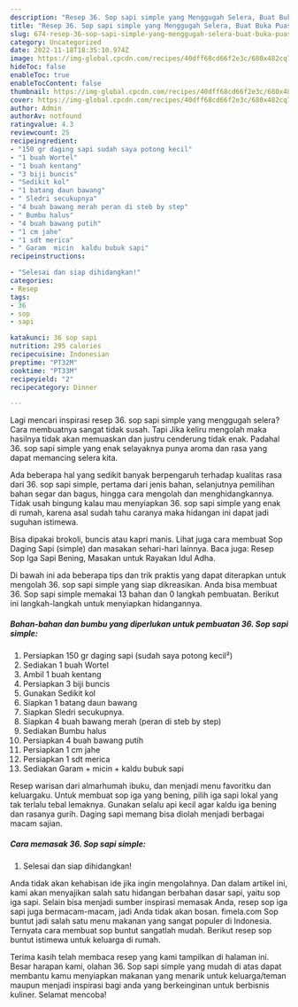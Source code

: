 ```yaml
---
description: "Resep 36. Sop sapi simple yang Menggugah Selera, Buat Buka Puasa Lezat"
title: "Resep 36. Sop sapi simple yang Menggugah Selera, Buat Buka Puasa Lezat"
slug: 674-resep-36-sop-sapi-simple-yang-menggugah-selera-buat-buka-puasa-lezat
category: Uncategorized
date: 2022-11-18T18:35:10.974Z
image: https://img-global.cpcdn.com/recipes/40dff68cd66f2e3c/680x482cq70/36-sop-sapi-simple-foto-resep-utama.jpg
hideToc: false
enableToc: true
enableTocContent: false
thumbnail: https://img-global.cpcdn.com/recipes/40dff68cd66f2e3c/680x482cq70/36-sop-sapi-simple-foto-resep-utama.jpg
cover: https://img-global.cpcdn.com/recipes/40dff68cd66f2e3c/680x482cq70/36-sop-sapi-simple-foto-resep-utama.jpg
author: Admin
authorAv: notfound
ratingvalue: 4.3
reviewcount: 25
recipeingredient:
- "150 gr daging sapi sudah saya potong kecil"
- "1 buah Wortel"
- "1 buah kentang"
- "3 biji buncis"
- "Sedikit kol"
- "1 batang daun bawang"
- " Sledri secukupnya"
- "4 buah bawang merah peran di steb by step"
- " Bumbu halus"
- "4 buah bawang putih"
- "1 cm jahe"
- "1 sdt merica"
- " Garam  micin  kaldu bubuk sapi"
recipeinstructions:

- "Selesai dan siap dihidangkan!"
categories:
- Resep
tags:
- 36
- sop
- sapi

katakunci: 36 sop sapi 
nutrition: 295 calories
recipecuisine: Indonesian
preptime: "PT32M"
cooktime: "PT33M"
recipeyield: "2"
recipecategory: Dinner

---
```



Lagi mencari inspirasi resep 36. sop sapi simple yang menggugah selera? Cara membuatnya sangat tidak susah. Tapi Jika keliru mengolah maka hasilnya tidak akan memuaskan dan justru cenderung tidak enak. Padahal 36. sop sapi simple yang enak selayaknya punya aroma dan rasa yang dapat memancing selera kita.


Ada beberapa hal yang sedikit banyak berpengaruh terhadap kualitas rasa dari 36. sop sapi simple, pertama dari jenis bahan, selanjutnya pemilihan bahan segar dan bagus, hingga cara mengolah dan menghidangkannya. Tidak usah bingung kalau mau menyiapkan 36. sop sapi simple yang enak di rumah, karena asal sudah tahu caranya maka hidangan ini dapat jadi suguhan istimewa.

Bisa dipakai brokoli, buncis atau kapri manis. Lihat juga cara membuat Sop Daging Sapi (simple) dan masakan sehari-hari lainnya. Baca juga: Resep Sop Iga Sapi Bening, Masakan untuk Rayakan Idul Adha.


Di bawah ini ada beberapa tips dan trik praktis yang dapat diterapkan untuk mengolah 36. sop sapi simple yang siap dikreasikan. Anda bisa membuat 36. Sop sapi simple memakai 13 bahan dan 0 langkah pembuatan. Berikut ini langkah-langkah untuk menyiapkan hidangannya.

<!--inarticleads1-->

##### Bahan-bahan dan bumbu yang diperlukan untuk pembuatan 36. Sop sapi simple:

1. Persiapkan 150 gr daging sapi (sudah saya potong kecil²)
1. Sediakan 1 buah Wortel
1. Ambil 1 buah kentang
1. Persiapkan 3 biji buncis
1. Gunakan Sedikit kol
1. Siapkan 1 batang daun bawang
1. Siapkan  Sledri secukupnya.
1. Siapkan 4 buah bawang merah (peran di steb by step)
1. Sediakan  Bumbu halus
1. Persiapkan 4 buah bawang putih
1. Persiapkan 1 cm jahe
1. Persiapkan 1 sdt merica
1. Sediakan  Garam + micin + kaldu bubuk sapi


Resep warisan dari almarhumah ibuku, dan menjadi menu favoritku dan keluargaku. Untuk membuat sop iga yang bening, pilih iga sapi lokal yang tak terlalu tebal lemaknya. Gunakan selalu api kecil agar kaldu iga bening dan rasanya gurih. Daging sapi memang bisa diolah menjadi berbagai macam sajian. 

<!--inarticleads2-->

##### Cara memasak 36. Sop sapi simple:


1. Selesai dan siap dihidangkan!

Anda tidak akan kehabisan ide jika ingin mengolahnya. Dan dalam artikel ini, kami akan menyajikan salah satu hidangan berbahan dasar sapi, yaitu sop iga sapi. Selain bisa menjadi sumber inspirasi memasak Anda, resep sop iga sapi juga bermacam-macam, jadi Anda tidak akan bosan. fimela.com Sop buntut jadi salah satu menu makanan yang sangat populer di Indonesia. Ternyata cara membuat sop buntut sangatlah mudah. Berikut resep sop buntut istimewa untuk keluarga di rumah. 

Terima kasih telah membaca resep yang kami tampilkan di halaman ini. Besar harapan kami, olahan 36. Sop sapi simple yang mudah di atas dapat membantu kamu menyiapkan makanan yang menarik untuk keluarga/teman maupun menjadi inspirasi bagi anda yang berkeinginan untuk berbisnis kuliner. Selamat mencoba!
